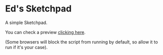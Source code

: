 # Ed's Sketchpad
A simple Sketchpad.

You can check a preview [clicking here](https://edmilsonrobson.github.io/Ed-s-Sketchpad/index.html).

(Some browsers will block the script from running by default, so allow it to run if it's your case).
